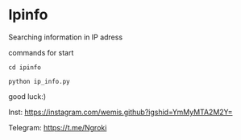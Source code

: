 # Ipinfo
Searching information in IP adress

commands for start
```
cd ipinfo

python ip_info.py
```

good luck:)

Inst: https://instagram.com/wemis.github?igshid=YmMyMTA2M2Y=

Telegram: https://t.me/Ngroki

